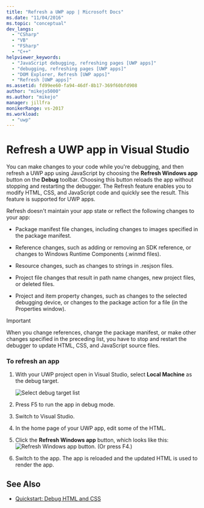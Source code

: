 ```yaml
---
title: "Refresh a UWP app | Microsoft Docs"
ms.date: "11/04/2016"
ms.topic: "conceptual"
dev_langs:
  - "CSharp"
  - "VB"
  - "FSharp"
  - "C++"
helpviewer_keywords:
  - "JavaScript debugging, refreshing pages [UWP apps]"
  - "debugging, refreshing pages [UWP apps]"
  - "DOM Explorer, Refresh [UWP apps]"
  - "Refresh [UWP apps]"
ms.assetid: fd99ee60-fa94-46df-8b17-369f60bfd908
author: "mikejo5000"
ms.author: "mikejo"
manager: jillfra
monikerRange: vs-2017
ms.workload:
  - "uwp"
---
```

# Refresh a UWP app in Visual Studio

 You can make changes to your code while you're debugging, and then refresh a UWP app using JavaScript by choosing the **Refresh Windows app** button on the **Debug** toolbar. Choosing this button reloads the app without stopping and restarting the debugger. The Refresh feature enables you to modify HTML, CSS, and JavaScript code and quickly see the result. This feature is supported for UWP apps.

 Refresh doesn't maintain your app state or reflect the following changes to your app:

-   Package manifest file changes, including changes to images specified in the package manifest.

-   Reference changes, such as adding or removing an SDK reference, or changes to Windows Runtime Components (.winmd files).

-   Resource changes, such as changes to strings in .resjson files.

-   Project file changes that result in path name changes, new project files, or deleted files.

-   Project and item property changes, such as changes to the selected debugging device, or changes to the package action for a file (in the Properties window).

> [!IMPORTANT]
>  When you change references, change the package manifest, or make other changes specified in the preceding list, you have to stop and restart the debugger to update HTML, CSS, and JavaScript source files.

### To refresh an app

1. With your UWP project open in Visual Studio, select **Local Machine** as the debug target.

     ![Select debug target list](../debugger/media/js_select_target.png "JS_Select_Target")

3. Press F5 to run the app in debug mode.

4. Switch to Visual Studio.

5. In the home page of your UWP app, edit some of the HTML.

7. Click the **Refresh Windows app** button, which looks like this: ![Refresh Windows app button](../debugger/media/js_refresh.png "JS_Refresh"). (Or press F4.)

8. Switch to the app. The app is reloaded and the updated HTML is used to render the app.

## See Also
- [Quickstart: Debug HTML and CSS](../debugger/quickstart-debug-html-and-css.md)